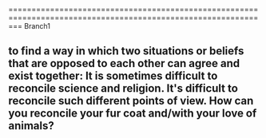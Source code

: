 ===============================================================================================================
Branch1 

to find a way in which two situations or beliefs that are opposed to each other can agree and exist together:
It is sometimes difficult to reconcile science and religion.
It's difficult to reconcile such different points of view.
How can you reconcile your fur coat and/with your love of animals?
---------------------------------------------------------------------------------------------------------------
